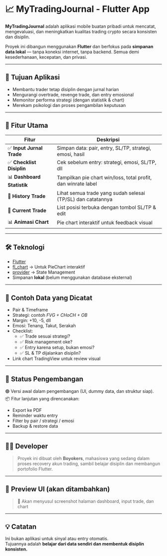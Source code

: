 # 📈 MyTradingJournal - Flutter App

**MyTradingJournal** adalah aplikasi mobile buatan pribadi untuk mencatat, mengevaluasi, dan meningkatkan kualitas trading crypto secara konsisten dan disiplin.

Proyek ini dibangun menggunakan **Flutter** dan berfokus pada **simpanan data lokal** — tanpa koneksi internet, tanpa backend. Semua demi kesederhanaan, kecepatan, dan privasi.

---

## 🎯 Tujuan Aplikasi

- Membantu trader tetap disiplin dengan jurnal harian
- Mengurangi overtrade, revenge trade, dan entry emosional
- Memonitor performa strategi (dengan statistik & chart)
- Merekam psikologi dan proses pengambilan keputusan

---

## 📱 Fitur Utama

| Fitur | Deskripsi |
|-------|-----------|
| ✅ **Input Jurnal Trade** | Simpan data: pair, entry, SL/TP, strategi, emosi, hasil |
| ✅ **Checklist Disiplin** | Cek sebelum entry: strategi, emosi, SL/TP, dll |
| 📊 **Dashboard Statistik** | Tampilkan pie chart win/loss, total profit, dan winrate label |
| 📁 **History Trade** | Lihat semua trade yang sudah selesai (TP/SL) dan catatannya |
| 🔄 **Current Trade** | List posisi terbuka dengan tombol SL/TP & edit |
| 📊 **Animasi Chart** | Pie chart interaktif untuk feedback visual |

---

## 🛠️ Teknologi

- [Flutter](https://flutter.dev)
- [fl_chart](https://pub.dev/packages/fl_chart) → Untuk PieChart interaktif
- [provider](https://pub.dev/packages/provider) → State Management
- Simpanan **lokal** (belum menggunakan database eksternal)

---

## 🧠 Contoh Data yang Dicatat

- Pair & Timeframe
- Strategi: contoh _FVG + CHoCH + OB_
- Margin: +10, -5, dll
- Emosi: Tenang, Takut, Serakah
- Checklist:
  - ✅ Trade sesuai strategi?
  - ✅ Risk management oke?
  - ✅ Entry karena setup, bukan emosi?
  - ✅ SL & TP dijalankan disiplin?
- Link chart TradingView untuk review visual

---

## 🚧 Status Pengembangan

🟢 Versi awal dalam pengembangan (UI, dummy data, dan struktur siap).  
📦 Fitur lanjutan yang direncanakan:
- Export ke PDF
- Reminder waktu entry
- Filter by pair / strategi / emosi
- Backup & restore data

---

## 🧑‍💻 Developer

> Proyek ini dibuat oleh **Boyokers**, mahasiswa yang sedang dalam proses recovery akun trading, sambil belajar disiplin dan membangun portofolio Flutter.

---

## 📸 Preview UI (akan ditambahkan)

> 🎨 Akan menyusul screenshot halaman dashboard, input trade, dan chart

---

## 💡 Catatan

Ini bukan aplikasi untuk sinyal atau entry otomatis.  
Tujuannya adalah **belajar dari data sendiri dan membentuk disiplin konsisten.**

